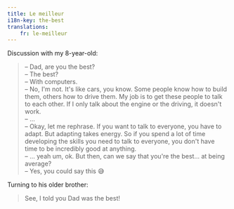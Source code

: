 ```yaml
---
title: Le meilleur
i18n-key: the-best
translations:
    fr: le-meilleur
---
```


Discussion with my 8-year-old:

> – Dad, are you the best?  
> – The best?  
> – With computers.  
> – No, I'm not. It's like cars, you know. Some people know how to build them, others how to drive them. My job is to get these people to talk to each other. If I only talk about the engine or the driving, it doesn't work.  
> – ...  
> – Okay, let me rephrase. If you want to talk to everyone, you have to adapt. But adapting takes energy. So if you spend a lot of time developing the skills you need to talk to everyone, you don't have time to be incredibly good at anything.  
> – ... yeah um, ok. But then, can we say that you're the best... at being average?  
> – Yes, you could say this 😅

Turning to his older brother:

> See, I told you Dad was the best!
